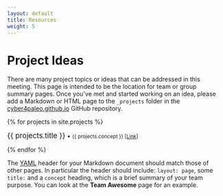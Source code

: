 ```yaml
---
layout: default
title: Resources
weight: 5
---
```


# Project Ideas

There are many project topics or ideas that can be addressed in this meeting.  This page is intended to be the location for team or group summary pages.  Once you've met and started working on an idea, please add a Markdown or HTML page to the `_projects` folder in the [cyber4paleo.github.io](https://github.com/cyber4paleo/cyber4paleo.github.io) GitHub repository.

{% for projects in site.projects %}
  <div class="col-lg-3 col-md-6 text-center">
    <div class="resource-box">
      <big>{{ projects.title }}</big> &#8226; <small>{{ projects.concept }} [<a href="{{projects.url}}">Link</a>]</small><br><p></p>
    </div>
  </div>
{% endfor %}

The [YAML](http://www.yaml.org/start.html) header for your Markdown document should match those of other pages.  In particular the header should include: `layout: page`, some `title:` and a `concept` heading, which is a brief summary of your team purpose.  You can look at the **Team Awesome** page for an example.
